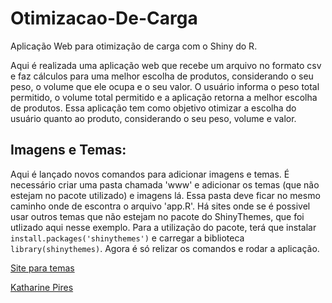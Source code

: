 # Otimizacao-De-Carga
Aplicação Web para otimização de carga com o Shiny do R. 

Aqui é realizada uma aplicação web que recebe um arquivo no formato csv e faz cálculos para uma melhor escolha de produtos, considerando o seu peso, o volume que ele ocupa e o seu valor.
O usuário informa o peso total permitido, o volume total permitido e a aplicação retorna a melhor escolha de produtos.
Essa aplicação tem como objetivo otimizar a escolha do usuário quanto ao produto, considerando o seu peso, volume e valor.

## Imagens e Temas:
Aqui é lançado novos comandos para adicionar imagens e temas. É necessário criar uma pasta chamada 'www' e adicionar os temas (que não estejam no pacote utilizado) e imagens lá. Essa pasta deve ficar no mesmo caminho onde de escontra o arquivo 'app.R'. Há sites onde se é possivel usar outros temas que não estejam no pacote do ShinyThemes, que foi utlizado aqui nesse exemplo.
Para a utilização do pacote, terá que instalar ``` install.packages('shinythemes') ``` e carregar a  biblioteca ``` library(shinythemes) ```. Agora é só relizar os comandos e rodar a aplicação.

[Site para temas](https://rstudio.github.io/shinythemes/)


[Katharine Pires](https://www.linkedin.com/in/katharine-pires-53b849155/)
